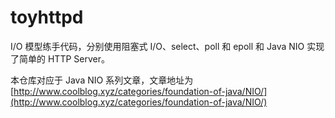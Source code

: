 # toyhttpd
I/O 模型练手代码，分别使用阻塞式 I/O、select、poll 和 epoll 和 Java NIO 实现了简单的 HTTP Server。

本仓库对应于 Java NIO 系列文章，文章地址为[http://www.coolblog.xyz/categories/foundation-of-java/NIO/](http://www.coolblog.xyz/categories/foundation-of-java/NIO/)
